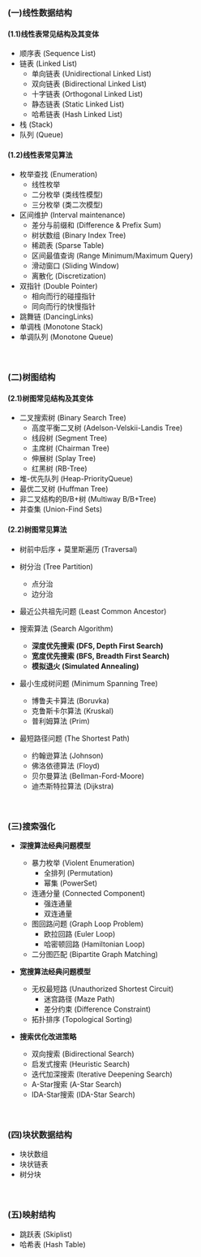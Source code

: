 ### (一)线性数据结构

#### (1.1)线性表常见结构及其变体

- 顺序表 (Sequence List)
- 链表 (Linked List)
  - 单向链表 (Unidirectional Linked List)
  - 双向链表 (Bidirectional Linked List)
  - 十字链表 (Orthogonal Linked List)
  - 静态链表 (Static Linked List)
  - 哈希链表 (Hash Linked List)
- 栈 (Stack)
- 队列 (Queue)

#### (1.2)线性表常见算法

- 枚举查找 (Enumeration)
  - 线性枚举
  - 二分枚举 (类线性模型)
  - 三分枚举 (类二次模型)
- 区间维护 (Interval maintenance)
  - 差分与前缀和 (Difference & Prefix Sum)
  - 树状数组 (Binary Index Tree)
  - 稀疏表 (Sparse Table)
  - 区间最值查询 (Range Minimum/Maximum Query)
  - 滑动窗口 (Sliding Window)
  - 离散化 (Discretization)
- 双指针 (Double Pointer)
  - 相向而行的碰撞指针
  - 同向而行的快慢指针
- 跳舞链 (DancingLinks)
- 单调栈 (Monotone Stack)
- 单调队列 (Monotone Queue)

　



### (二)树图结构

#### (2.1)树图常见结构及其变体

- 二叉搜索树 (Binary Search Tree)
  - 高度平衡二叉树 (Adelson-Velskii-Landis Tree)
  - 线段树 (Segment Tree)
  - 主席树 (Chairman Tree)
  - 伸展树 (Splay Tree)
  - 红黑树 (RB-Tree)
- 堆-优先队列 (Heap-PriorityQueue)
- 最优二叉树 (Huffman Tree)
- 非二叉结构的B/B+树 (Multiway B/B+Tree)
- 并查集 (Union-Find Sets)

#### (2.2)树图常见算法

- 树前中后序 + 莫里斯遍历 (Traversal)
- 树分治 (Tree Partition)
  - 点分治
  - 边分治
- 最近公共祖先问题 (Least Common Ancestor)

- 搜索算法 (Search Algorithm)
  - **深度优先搜索 (DFS, Depth First Search)**
  - **宽度优先搜索 (BFS, Breadth First Search)**
  - **模拟退火 (Simulated Annealing)**

- 最小生成树问题 (Minimum Spanning Tree)

  - 博鲁夫卡算法 (Boruvka)
  - 克鲁斯卡尔算法 (Kruskal)
  - 普利姆算法 (Prim)

- 最短路径问题 (The Shortest Path)

  - 约翰逊算法 (Johnson)
  - 佛洛依德算法 (Floyd)
  - 贝尔曼算法 (Bellman-Ford-Moore)
  - 迪杰斯特拉算法 (Dijkstra)


　



### (三)搜索强化

- **深搜算法经典问题模型**
  - 暴力枚举 (Violent Enumeration)
    - 全排列 (Permutation)
    - 幂集 (PowerSet)
  - 连通分量 (Connected Component)
    - 强连通量
    - 双连通量
  - 图回路问题 (Graph Loop Problem)
    - 欧拉回路 (Euler Loop)
    - 哈密顿回路 (Hamiltonian Loop)
  - 二分图匹配 (Bipartite Graph Matching)

- **宽搜算法经典问题模型**
  - 无权最短路 (Unauthorized Shortest Circuit)
    - 迷宫路径 (Maze Path)
    - 差分约束 (Difference Constraint)
  - 拓扑排序 (Topological Sorting)
- **搜索优化改进策略**
  - 双向搜索 (Bidirectional Search)
  - 启发式搜索 (Heuristic Search)
  - 迭代加深搜索 (Iterative Deepening Search)
  - A-Star搜索 (A-Star Search)
  - IDA-Star搜索 (IDA-Star Search)

　



### (四)块状数据结构

- 块状数组
- 块状链表
- 树分块

　



### (五)映射结构

- 跳跃表 (Skiplist)
- 哈希表 (Hash Table)
